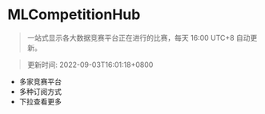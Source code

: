 # MLCompetitionHub

> 一站式显示各大数据竞赛平台正在进行的比赛，每天 16:00 UTC+8 自动更新。
  
> 更新时间: 2022-09-03T16:01:18+0800 

* 多家竞赛平台
* 多种订阅方式
* 下拉查看更多